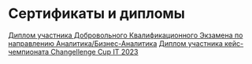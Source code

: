 # Сертификаты и дипломы

[Диплом участника Добровольного Квалификационного Экзамена по направлению Аналитика/Бизнес-Аналитика](https://github.com/mazur162/mazur162/blob/main/Certificates/ДКЭ%20-%20Диплом.pdf)
[Диплом участника кейс-чемпионата Changellenge Cup IT 2023](https://github.com/mazur162/mazur162/blob/main/Certificates/Changellenge%20%3E%3E%20Cup%20IT%202023%20-%20%20Диплом%20.pdf)
